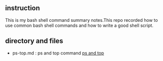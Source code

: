 ## instruction
This is my bash shell command summary notes.This repo recorded  how to use common bash shell commands and how to write a good shell script.


## directory and files 

- ps-top.md : ps and top command 
[ps and top](https://github.com/freedomvictory/bash-shell-command-summary/blob/master/ps-top.md)
